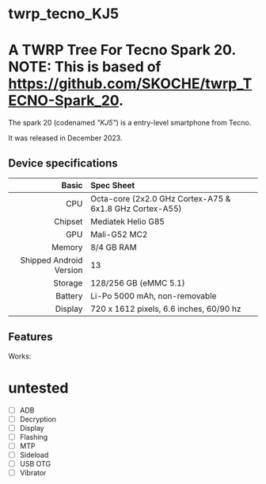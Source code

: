 # twrp_tecno_KJ5
A TWRP Tree For Tecno Spark 20.
NOTE: This is based of https://github.com/SKOCHE/twrp_TECNO-Spark_20.
=========================================================================

The spark 20 (codenamed _"KJ5"_) is a entry-level smartphone from Tecno.

It was released in December 2023.

## Device specifications

Basic   | Spec Sheet
-------:|:-------------------------
CPU     | Octa-core (2x2.0 GHz Cortex-A75 & 6x1.8 GHz Cortex-A55)
Chipset | Mediatek Helio G85
GPU     | Mali-G52 MC2
Memory  | 8/4 GB RAM
Shipped Android Version | 13
Storage | 128/256 GB (eMMC 5.1)
Battery | Li-Po 5000 mAh, non-removable
Display | 720 x 1612 pixels, 6.6 inches, 60/90 hz

## Features

Works:
# untested
- [ ] ADB
- [ ] Decryption
- [ ] Display
- [ ] Flashing
- [ ] MTP
- [ ] Sideload
- [ ] USB OTG
- [ ] Vibrator
